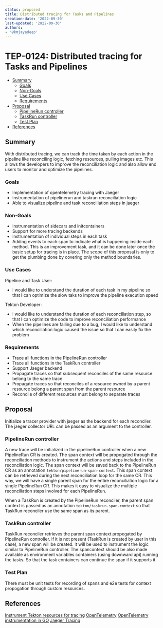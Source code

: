 ```yaml
---
status: proposed
title: Distributed tracing for Tasks and Pipelines
creation-date: '2022-09-30'
last-updated: '2022-09-30'
authors:
- '@kmjayadeep'
---
```


# TEP-0124: Distributed tracing for Tasks and Pipelines

<!-- toc -->
- [Summary](#summary)
  - [Goals](#goals)
  - [Non-Goals](#non-goals)
  - [Use Cases](#use-cases)
  - [Requirements](#requirements)
- [Proposal](#proposal)
  - [PipelineRun controller](#pipelinerun-controller)
  - [TaskRun controller](#taskrun-controller)
  - [Test Plan](#test-plan)
- [References](#references)
<!-- /toc -->

## Summary

With distributed tracing, we can track the time taken by each action in the pipeline like reconciling logic, fetching resources, pulling images etc.
This allows the developers to improve the reconciliation logic and also allow end users to monitor and optimize the pipelines.

### Goals

* Implementation of opentelemetry tracing with Jaeger
* Instrumentation of pipelinerun and taskrun reconciliation logic
* Able to visualize pipeline and task reconciliation steps in jaeger

### Non-Goals

* Instrumentation of sidecars and initcontainers
* Support for more tracing backends
* Instrumentation of individual steps in each task
* Adding events to each span to indicate what is happening inside each
  method. This is an improvement task, and it can be done later once the
  basic setup for tracing is in place. The scope of this proposal is
  only to get the plumbing done by covering only the method boundaries.

### Use Cases

Pipeline and Task User:
* I would like to understand the duration of each task in my pipeline so that I can optimize the slow taks to improve the pipeline execution speed

Tekton Developer:
* I would like to understand the duration of each reconciliation step, so that I can optimize the code to improve reconciliation performance
* When the pipelines are failing due to a bug, I would like to understand which reconciliation logic caused the issue so that I can easily fix the problem

### Requirements

* Trace all functions in the PipelineRun controller
* Trace all functions in the TaskRun controller
* Support Jaeger backend
* Propagate traces so that subsequent reconciles of the same resource belong to the same trace
* Propagate traces so that reconciles of a resource owned by a parent resource belong a parent span from the parent resource
* Reconcile of different resources must belong to separate traces

## Proposal

Initialize a tracer provider with jaeger as the backend for each reconciler. The jaeger collector URL can be passed as an argument to the controller.

### PipelineRun controller
A new trace will be initialized in the pipelineRun controller when a new PipelineRun CR is created. The span context will be propogated through the reconciliation methods
to instrument the actions and steps included in the reconciliation logic. The span context will be saved back to the PipelineRun CR as an annotation `tekton/pipelinerun-span-context`. This span context can
be retrieved during the next reconciliation loop for the same CR. This way, we will have a single parent span for the entire reconciliation logic for a single PipelineRun CR. This makes it easy to visualize
the multiple reconciliation steps involved for each PipelineRun.

When a TaskRun is created by the PipelineRun reconciler, the parent span context is passed as an annotation `tekton/taskrun-span-context` so that TaskRun reconciler use the same span as its parent.

### TaskRun controller
TaskRun reconciler retrieves the parent span context propogated by PipelineRun controller. If it is not present (TaskRun is created by user in this case), a new span will be created. It will be used to 
instrument the logic similar to PipelineRun controller.
The spancontext should be also made available as environment variables containers (using downward api) running the tasks. So that the task containers can continue the span if it supports it.

### Test Plan

There must be unit tests for recording of spans and e2e tests for context propogation through custom resources. 

## References

[Instrument Tekton resources for tracing](https://github.com/tektoncd/pipeline/issues/2814)
[OpenTelemetry](https://opentelemetry.io/)
[OpenTelemetry instrumentation in GO](https://opentelemetry.io/docs/instrumentation/go/manual/)
[Jaeger Tracing](https://www.jaegertracing.io/)
